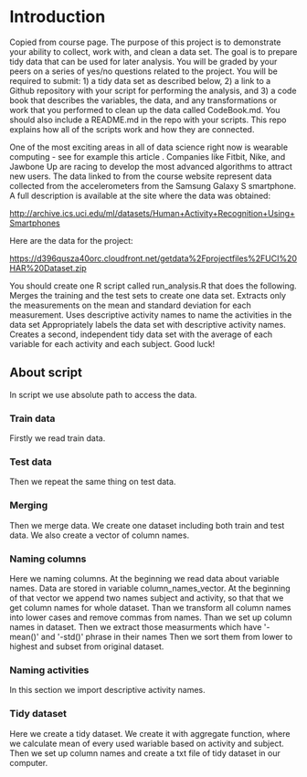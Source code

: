 # Introduction
Copied from course page. The purpose of this project is to demonstrate your ability to collect, 
work with, and clean a data set. The goal is to prepare tidy data that can be used for later 
analysis. You will be graded by your peers on a series of yes/no questions related to the project. 
You will be required to submit: 1) a tidy data set as described below, 2) a link to a Github 
repository with your script for performing the analysis, and 3) a code book that describes the 
variables, the data, and any transformations or work that you performed to clean up the data called 
CodeBook.md. You should also include a README.md in the repo with your scripts. This repo explains 
how all of the scripts work and how they are connected.  

One of the most exciting areas in all of data science right now is wearable computing - see for 
example this article . Companies like Fitbit, Nike, and Jawbone Up are racing to develop the most 
advanced algorithms to attract new users. The data linked to from the course website represent data 
collected from the accelerometers from the Samsung Galaxy S smartphone. A full description is 
available at the site where the data was obtained: 

http://archive.ics.uci.edu/ml/datasets/Human+Activity+Recognition+Using+Smartphones 

Here are the data for the project: 

https://d396qusza40orc.cloudfront.net/getdata%2Fprojectfiles%2FUCI%20HAR%20Dataset.zip 

You should create one R script called run_analysis.R that does the following. 
Merges the training and the test sets to create one data set.
Extracts only the measurements on the mean and standard deviation for each measurement. 
Uses descriptive activity names to name the activities in the data set
Appropriately labels the data set with descriptive activity names. 
Creates a second, independent tidy data set with the average of each variable for each activity and 
each subject. 
Good luck!

## About script
In script we use absolute path to access the data.
 
### Train data
Firstly we read train data. 

### Test data
Then we repeat the same thing on test data.

### Merging
Then we merge data. We create one dataset including both train and test data. We also create a vector 
of column names.

### Naming columns
Here we naming columns. At the beginning we read data about variable names. Data are 
stored in variable column_names_vector. At the beginning of that vector we append
two names subject and activity, so that that we get column names for whole dataset.
Than we transform all column names into lower cases and remove commas from names.
Than we set up column names in dataset.
Then we extract those measurments which have '-mean()' and '-std()' phrase in their names
Then we sort them from lower to highest and subset from original dataset.

### Naming activities
In this section we import descriptive activity names.

### Tidy dataset
Here we create a tidy dataset. We create it with aggregate function, where we calculate 
mean of every used wariable based on activity and subject. Then we set up column names
and create a txt file of tidy dataset in our computer.
